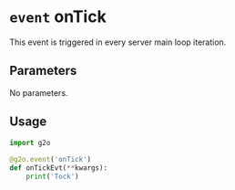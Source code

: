 # `event` onTick
This event is triggered in every server main loop iteration.

## Parameters
No parameters.

## Usage
```python
import g2o
        
@g2o.event('onTick')
def onTickEvt(**kwargs):
    print('Tock')
```